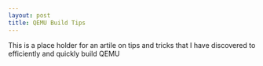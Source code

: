 ```yaml
---
layout: post
title: QEMU Build Tips 
---
```



<div class="message">
  This is a place holder for an artile on tips and tricks that I have discovered to efficiently and quickly build QEMU
</div>

